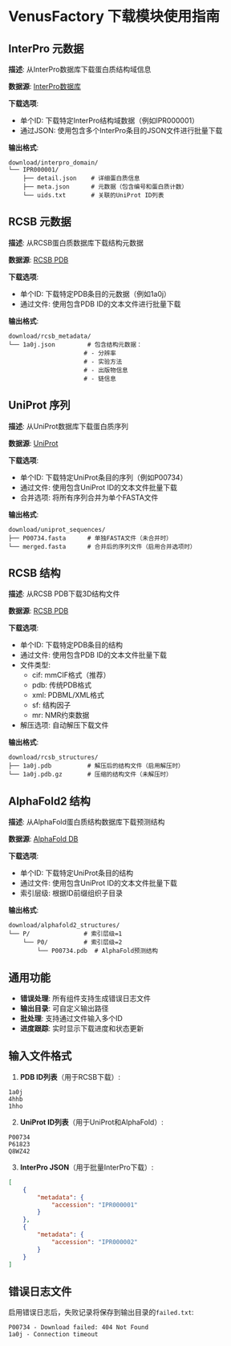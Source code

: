 # VenusFactory 下载模块使用指南

## InterPro 元数据
**描述**: 从InterPro数据库下载蛋白质结构域信息

**数据源**: [InterPro数据库](https://www.ebi.ac.uk/interpro/)

**下载选项**:
- 单个ID: 下载特定InterPro结构域数据（例如IPR000001）
- 通过JSON: 使用包含多个InterPro条目的JSON文件进行批量下载

**输出格式**:
```
download/interpro_domain/
└── IPR000001/
    ├── detail.json    # 详细蛋白质信息
    ├── meta.json      # 元数据（包含编号和蛋白质计数）
    └── uids.txt       # 关联的UniProt ID列表
```

## RCSB 元数据
**描述**: 从RCSB蛋白质数据库下载结构元数据

**数据源**: [RCSB PDB](https://www.rcsb.org/)

**下载选项**:
- 单个ID: 下载特定PDB条目的元数据（例如1a0j）
- 通过文件: 使用包含PDB ID的文本文件进行批量下载

**输出格式**:
```
download/rcsb_metadata/
└── 1a0j.json         # 包含结构元数据：
                     # - 分辨率
                     # - 实验方法
                     # - 出版物信息
                     # - 链信息
```

## UniProt 序列
**描述**: 从UniProt数据库下载蛋白质序列

**数据源**: [UniProt](https://www.uniprot.org/)

**下载选项**:
- 单个ID: 下载特定UniProt条目的序列（例如P00734）
- 通过文件: 使用包含UniProt ID的文本文件批量下载
- 合并选项: 将所有序列合并为单个FASTA文件

**输出格式**:
```
download/uniprot_sequences/
├── P00734.fasta      # 单独FASTA文件（未合并时）
└── merged.fasta      # 合并后的序列文件（启用合并选项时）
```

## RCSB 结构
**描述**: 从RCSB PDB下载3D结构文件

**数据源**: [RCSB PDB](https://www.rcsb.org/)

**下载选项**:
- 单个ID: 下载特定PDB条目的结构
- 通过文件: 使用包含PDB ID的文本文件批量下载
- 文件类型:
    * cif: mmCIF格式（推荐）
    * pdb: 传统PDB格式
    * xml: PDBML/XML格式
    * sf: 结构因子
    * mr: NMR约束数据
- 解压选项: 自动解压下载文件

**输出格式**:
```
download/rcsb_structures/
├── 1a0j.pdb          # 解压后的结构文件（启用解压时）
└── 1a0j.pdb.gz       # 压缩的结构文件（未解压时）
```

## AlphaFold2 结构
**描述**: 从AlphaFold蛋白质结构数据库下载预测结构

**数据源**: [AlphaFold DB](https://alphafold.ebi.ac.uk/)

**下载选项**:
- 单个ID: 下载特定UniProt条目的结构
- 通过文件: 使用包含UniProt ID的文本文件批量下载
- 索引层级: 根据ID前缀组织子目录

**输出格式**:
```
download/alphafold2_structures/
└── P/               # 索引层级=1
    └── P0/          # 索引层级=2
        └── P00734.pdb  # AlphaFold预测结构
```

## 通用功能
- **错误处理**: 所有组件支持生成错误日志文件
- **输出目录**: 可自定义输出路径
- **批处理**: 支持通过文件输入多个ID
- **进度跟踪**: 实时显示下载进度和状态更新

## 输入文件格式
1. **PDB ID列表**（用于RCSB下载）:
```
1a0j
4hhb
1hho
```

2. **UniProt ID列表**（用于UniProt和AlphaFold）:
```
P00734
P61823
Q8WZ42
```

3. **InterPro JSON**（用于批量InterPro下载）:
```json
[
    {
        "metadata": {
            "accession": "IPR000001"
        }
    },
    {
        "metadata": {
            "accession": "IPR000002"
        }
    }
]
```

## 错误日志文件
启用错误日志后，失败记录将保存到输出目录的`failed.txt`:
```
P00734 - Download failed: 404 Not Found
1a0j - Connection timeout
```